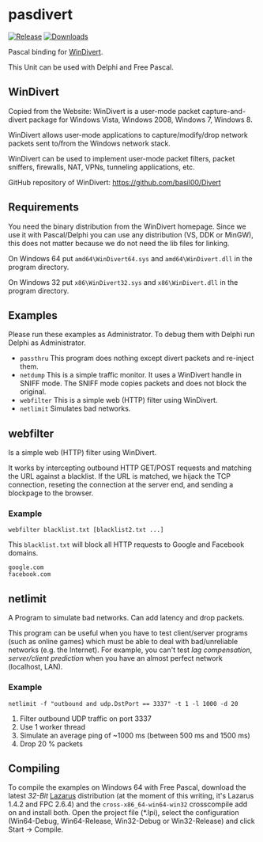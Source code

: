 # pasdivert
[![Release](https://img.shields.io/github/release/stievie/pasdivert.svg)](https://github.com/stievie/pasdivert/releases/latest)
[![Downloads](https://img.shields.io/github/downloads/stievie/pasdivert/latest/total.svg?maxAge=3600)](https://github.com/stievie/pasdivert/releases)

Pascal binding for [WinDivert](http://reqrypt.org/windivert.html).

This Unit can be used with Delphi and Free Pascal.

## WinDivert

Copied from the Website: WinDivert is a user-mode packet capture-and-divert 
package for Windows Vista, Windows 2008, Windows 7, Windows 8.

WinDivert allows user-mode applications to capture/modify/drop network packets 
sent to/from the Windows network stack.

WinDivert can be used to implement user-mode packet filters, packet sniffers, 
firewalls, NAT, VPNs, tunneling applications, etc. 

GitHub repository of WinDivert: https://github.com/basil00/Divert

## Requirements

You need the binary distribution from the WinDivert homepage. Since we use it
with Pascal/Delphi you can use any distribution (VS, DDK or MinGW), this does 
not matter because we do not need the lib files for linking.

On Windows 64 put `amd64\WinDivert64.sys` and `amd64\WinDivert.dll` in the 
program directory.

On Windows 32 put `x86\WinDivert32.sys` and `x86\WinDivert.dll` in the 
program directory.

## Examples

Please run these examples as Administrator. To debug them with Delphi run Delphi
as Administrator.

* `passthru` This program does nothing except divert packets and re-inject them.
* `netdump` This is a simple traffic monitor.  It uses a WinDivert handle in SNIFF 
  mode. The SNIFF mode copies packets and does not block the original.
* `webfilter` This is a simple web (HTTP) filter using WinDivert.
* `netlimit` Simulates bad networks.

## webfilter

Is a simple web (HTTP) filter using WinDivert.

It works by intercepting outbound HTTP GET/POST requests and matching
the URL against a blacklist.  If the URL is matched, we hijack the TCP
connection, reseting the connection at the server end, and sending a
blockpage to the browser.

### Example

~~~
webfilter blacklist.txt [blacklist2.txt ...]
~~~

This `blacklist.txt` will block all HTTP requests to Google and Facebook domains.

~~~
google.com
facebook.com
~~~

## netlimit

A Program to simulate bad networks. Can add latency and drop packets.

This program can be useful when you have to test client/server programs (such as online games) 
which must be able to deal with bad/unreliable networks (e.g. the Internet). For
example, you can't test *lag compensation*, *server/client prediction* when you have
an almost perfect network (localhost, LAN).

### Example

~~~
netlimit -f "outbound and udp.DstPort == 3337" -t 1 -l 1000 -d 20
~~~

1. Filter outbound UDP traffic on port 3337
2. Use 1 worker thread
3. Simulate an average ping of ~1000 ms (between 500 ms and 1500 ms)
4. Drop 20 % packets

## Compiling

To compile the examples on Windows 64 with Free Pascal, download the latest 
*32-Bit* [Lazarus](http://lazarus.freepascal.org/) distribution (at the moment of
this writing, it's Lazarus 1.4.2 and FPC 2.6.4) and the `cross-x86_64-win64-win32` 
crosscompile add on and install both.
Open the project file (*.lpi), select the configuration (Win64-Debug, Win64-Release, 
Win32-Debug or Win32-Release) and click Start -> Compile.
